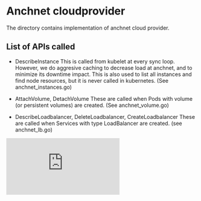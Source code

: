 # Anchnet cloudprovider

The directory contains implementation of anchnet cloud provider.

## List of APIs called

- DescribeInstance
  This is called from kubelet at every sync loop. However, we do aggresive caching to decrease load at anchnet,
  and to minimize its downtime impact. This is also used to list all instances and find node resources, but it
  is never called in kubernetes. (See anchnet_instances.go)

- AttachVolume, DetachVolume
  These are called when Pods with volume (or persistent volumes) are created. (See anchnet_volume.go)

- DescribeLoadbalancer, DeleteLoadbalancer, CreateLoadbalancer
  These are called when Services with type LoadBalancer are created. (see anchnet_lb.go)


[![Analytics](https://kubernetes-site.appspot.com/UA-36037335-10/GitHub/pkg/cloudprovider/providers/anchnet/README.md?pixel)]()
